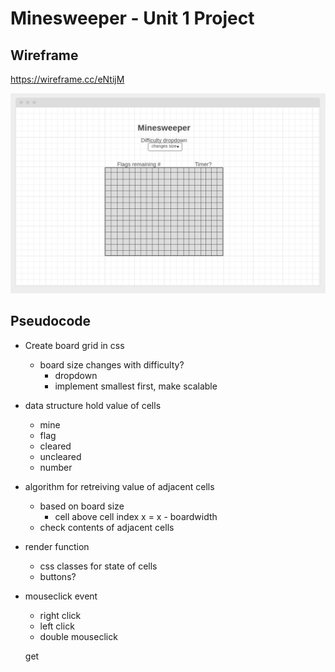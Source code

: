 # Minesweeper -  Unit 1 Project

## Wireframe

https://wireframe.cc/eNtijM

![Minesweeper Wireframe](https://raw.githubusercontent.com/snyles/project-minesweeper/main/img/minesweep-wire.png)

## Pseudocode

* Create board grid in css
    * board size changes with difficulty?
        * dropdown
        * implement smallest first, make scalable

* data structure hold value of cells
    * mine
    * flag
    * cleared
    * uncleared
    * number

* algorithm for retreiving value of adjacent cells
    * based on board size
        * cell above cell index x = x - boardwidth
    * check contents of adjacent cells


* render function
    * css classes for state of cells
    * buttons?

* mouseclick event
    * right click
    * left click
    * double mouseclick

    get